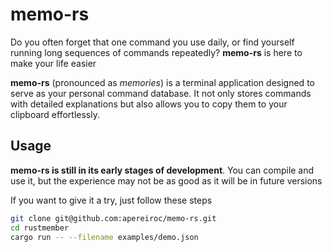 # memo-rs

Do you often forget that one command you use daily, or find yourself running long sequences of commands repeatedly? **memo-rs** is here to make your life easier

**memo-rs** (pronounced as _memories_) is a terminal application designed to serve as your personal command database. It not only stores commands with detailed explanations but also allows you to copy them to your clipboard effortlessly.

## Usage

**memo-rs is still in its early stages of development**. You can compile and use it, but the experience may not be as good as it will be in future versions

If you want to give it a try, just follow these steps 

```bash
git clone git@github.com:apereiroc/memo-rs.git
cd rustmember
cargo run -- --filename examples/demo.json
```
